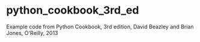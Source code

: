# python_cookbook_3rd_ed
Example code from Python Cookbook, 3rd edition, David Beazley and Brian Jones, O'Reilly, 2013

